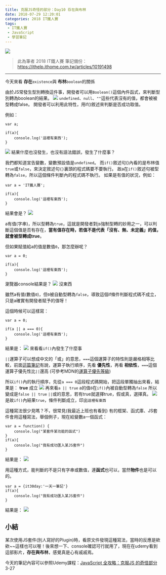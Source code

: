 ```yaml
---
title: 克服JS奇怪的部分：Day10 存在與布林
date: 2018-07-29 12:20:01
categories: 2018 IT鐵人賽
tags:
 - IT鐵人賽
 - JavaScript
 - 學習筆記
---
```

![](https://2.bp.blogspot.com/-VuYF1DggcIg/W1waqRRZXFI/AAAAAAAAIbA/LmF6U5MZGQgPDdwJhfUjts-OZCVlCb2owCLcBGAs/s1600/2018ITMANJS10.png)
<!-- more -->
> 此為筆者 2018 IT鐵人賽 筆記備份：https://ithelp.ithome.com.tw/articles/10191498

---

今天來看 **存在**`existence`與 **布林**`boolean`的關係

由於JS常發生型別轉換這件事，開發者可以用`Boolean()`這個內件函式，來判斷型別轉為boolean的結果。
![](https://i.imgur.com/Cn4HY13.png)
`undefined`、`null`、`""`這些代表沒有的值，都會被被型轉成false。
開發者可以利用此特性，用if()敘述來判斷是否成功取值。

例如：
```JS
var a;

if(a){
	console.log('這裡有東西');
}
```
![](https://i.imgur.com/O3bRPMO.png)
結果什麼也沒發生，也沒有語法錯誤，發生了什麼事？

我們都知道宣告變數，變數預設值是`undefined`。
而`if()`敘述句()內看的是布林值`true`或`false`，來決定敘述句`{}`裏頭的程式碼要不要執行。
故a在`if()`敘述句被型轉為`false`，所以這個條件判斷內的程式碼不執行。
如果是有值的狀況，例如：
```JS
var a = 'IT鐵人賽';

if(a){
	console.log('這裡有東西');
}
```
結果會是？
![](https://i.imgur.com/GhqrBeB.png)

a有值(字串)，所以型轉為`true`，這就是開發者對js強制型轉的妙用之一，可以判斷這個值是否有存在，**當有值存在時，若值不是代表「沒有、無、未定義」的值，就會被型轉成true**。

但如果賦值給a的值是數值`0`，那怎麼辦呢？
```JS
var a = 0;

if(a){
	console.log('這裡有東西');
}
```
瀏覽器console結果是？
![](https://i.imgur.com/rODsN9z.png)
沒東西

雖然a有值(數值`0`)，但`0`被自動型轉為`false`，導致這個if條件判斷程式碼不成立，只是a確實有開發者賦予的值呀！

這個時候可以這樣寫：
```JS
var a = 0;

if(a || a === 0){
	console.log('這裡有東西');
}
```
結果是：
![](https://i.imgur.com/TbRGHGv.png)
來看看`if()`內發生了什麼事

`||`運算子可以想成中文的「或」的意思，`===`這個運算子的特性則是嚴格相等比較，前面[這篇筆記](https://ithelp.ithome.com.tw/articles/10191292)有說，運算子執行順序，先看 **優先性**，再看 **相依性**，`===`這個運算子優先性比`||`還高
(可參考MDN的[運算子優先等級](https://developer.mozilla.org/zh-TW/docs/Web/JavaScript/Reference/Operators/Operator_Precedence))

所以`if()`內的執行順序，先從`a === 0`這段程式碼開始，把這段單獨抽出來看，結果是： **true** 成立
![](https://i.imgur.com/zxcShS3.png)
再來看`a || true`
a的值`0`在`if()`內被自動型轉為`false`
所以變成是`false || true`
`||`或的意思，若有true就選擇true，假或真，選擇真。
![](https://i.imgur.com/SaTFAx4.png)
是故`if()`內結果`true`，條件判斷成立，印出`這裡有東西`



這種寫法很少見嗎？不，很常見(我最近上班也有看到)
有的框架、函式庫、JS套件會用這種寫法，舉個例子，現在給變數a一個函式：
```JS
var a = function() {
	console.log("某套件某功能的函式")
}
if(a){
	console.log("我有成功匯入某JS套件")
}

```
結果是：
![](https://i.imgur.com/1c9foIQ.png)

用這種方式，能判斷的不是只有字串或數值，連**函式**也可以，當然**物件**也是可以的。
```JS
var a = {it30day:'一天一筆記'}
if(a){
	console.log("我有成功匯入某JS套件")
}
```
結果是：
![](https://i.imgur.com/Wy6AJVR.png)
　
　
　
## 小結
某次使用JS套件(別人寫好的Plugin)時，看原文件發現這種寫法，當時的反應是欸欸~~這樣也可以喔！後來想一下、console確認可行就用了，現在在udemy看到這部影片，**存在與布林**，感覺真是心有戚戚焉。

今天的筆記內容可以參照Udemy課程：[JavaScript 全攻略：克服JS 的奇怪部分](https://www.udemy.com/javascriptjs/)3-27